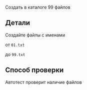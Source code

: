 Создать в каталоге 99 файлов

## Детали

Создайте файлы с именами

от `01.txt`

до `99.txt`

## Способ проверки

Автотест проверит наличие файлов